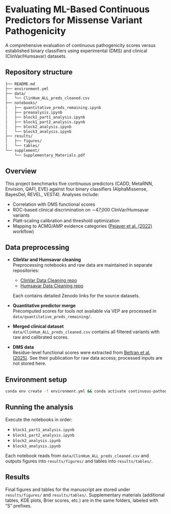 # Evaluating ML-Based Continuous Predictors for Missense Variant Pathogenicity

A comprehensive evaluation of continuous pathogenicity scores versus established binary classifiers using experimental (DMS) and clinical (ClinVar/Humsavar) datasets.

## Repository structure

```bash
├── README.md
├── environment.yml
├── data/
│   └── ClinHum_ALL_preds_cleaned.csv
├── notebooks/
│   ├── quantitative_preds_remaining.ipynb
│   ├── preanalysis.ipynb
│   ├── block1_part1_analysis.ipynb
│   ├── block1_part2_analysis.ipynb
│   ├── block2_analysis.ipynb
│   └── block3_analysis.ipynb
├── results/
│   ├── figures/
│   └── tables/
└── supplement/
    └── Supplementary_Materials.pdf
```

## Overview

This project benchmarks five continuous predictors (CADD, MetaRNN, Envision, QAFI, EVE) against four binary classifiers (AlphaMissense, BayesDel, REVEL, VEST4). Analyses include:

- Correlation with DMS functional scores  
- ROC-based clinical discrimination on ∼47,000 ClinVar/Humsavar variants  
- Platt-scaling calibration and threshold optimization  
- Mapping to ACMG/AMP evidence categories ([Pejaver et al. (2022)](https://pmc.ncbi.nlm.nih.gov/articles/PMC9748256/) workflow)

## Data preprocessing

- **ClinVar and Humsavar cleaning**  
  Preprocessing notebooks and raw data are maintained in separate repositories:  
  - [ClinVar Data Cleaning repo](https://github.com/AitanaESCI/clinvar_data_cleaning)
  - [Humsavar Data Cleaning repo](https://github.com/AitanaESCI/humsavar_data_cleaning)
 
  Each contains detailed Zenodo links for the source datasets.  

- **Quantitative predictor merge**  
  Precomputed scores for tools not available via VEP are processed in `data/quantitative_preds_remaining/`.  

- **Merged clinical dataset**  
  `data/ClinHum_ALL_preds_cleaned.csv` contains all filtered variants with raw and calibrated scores.

- **DMS data**  
  Residue-level functional scores were extracted from [Beltran et al. (2025)](https://www.nature.com/articles/s41586-024-08370-4). See their publication for raw data access; processed inputs are not stored here.

## Environment setup

```bash
conda env create -f environment.yml && conda activate continuous-pathogenicity
```

## Running the analysis

Execute the notebooks in order:

- `block1_part1_analysis.ipynb`
- `block1_part2_analysis.ipynb`
- `block2_analysis.ipynb`
- `block3_analysis.ipynb`

Each notebook reads from `data/ClinHum_ALL_preds_cleaned.csv` and outputs figures into `results/figures/` and tables into `results/tables/`.

## Results

Final figures and tables for the manuscript are stored under `results/figures/` and `results/tables/`. Supplementary materials (additional tables, KDE plots, Brier scores, etc.) are in the same folders, labeled with “S” prefixes.

